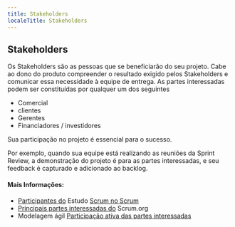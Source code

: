 ```yaml
---
title: Stakeholders
localeTitle: Stakeholders
---
```

## Stakeholders

Os Stakeholders são as pessoas que se beneficiarão do seu projeto. Cabe ao dono do produto compreender o resultado exigido pelos Stakeholders e comunicar essa necessidade à equipe de entrega. As partes interessadas podem ser constituídas por qualquer um dos seguintes

*   Comercial
*   clientes
*   Gerentes
*   Financiadores / investidores

Sua participação no projeto é essencial para o sucesso.

Por exemplo, quando sua equipe está realizando as reuniões da Sprint Review, a demonstração do projeto é para as partes interessadas, e seu feedback é capturado e adicionado ao backlog.

#### Mais Informações:

*   [Participantes do](https://www.scrumstudy.com/blog/stakeholders-in-scrum/) Estudo [Scrum no Scrum](https://www.scrumstudy.com/blog/stakeholders-in-scrum/)
*   [Principais partes interessadas do](https://www.scrum.org/resources/blog/scrum-who-are-key-stakeholders-should-be-attending-every-sprint-review) Scrum.org
*   Modelagem ágil [Participação ativa das partes interessadas](http://agilemodeling.com/essays/activeStakeholderParticipation.htm)